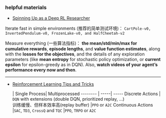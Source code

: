 ### helpful materials
* [Spinning Up as a Deep RL Researcher](https://spinningup.openai.com/en/latest/spinningup/spinningup.html)


Iterate fast in simple environments (推荐的简单测试环境)： `CartPole-v0, InvertedPendulum-v0, FrozenLake-v0, and HalfCheetah-v2`

Measure everything (一些算法指标)： **the mean/std/min/max for cumulative rewards**, **episode lengths**, and **value function estimates**, along with the **losses for the objectives**, and the details of any exploration parameters (like **mean entropy** for stochastic policy optimization, or **current epsilon** for epsilon-greedy as in DQN). Also, **watch videos of your agent’s performance every now and then**.

----------

* [Reinforcement Learning Tips and Tricks](https://stable-baselines3.readthedocs.io/en/master/guide/rl_tips.html)


     |  Single Process|  Multiprocessed
-------- | -----| -----
Discrete Actions | `DQN` with extensions (double DQN, prioritized replay, …) <br>训练缓慢、但样本效率高(replay buffer) |`PPO` or `A2C`
Continuous Actions  |`SAC`, `TD3`, `CrossQ` and `TQC` |`PPO`, `TRPO` or `A2C`


